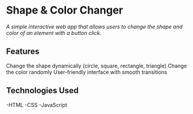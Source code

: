 # Shape & Color Changer
_A simple interactive web app that allows users to change the shape and color of an element with a button click._
## Features
Change the shape dynamically (circle, square, rectangle, triangle)
Change the color randomly
User-friendly interface with smooth transitions

## Technologies Used
-HTML
-CSS
-JavaScript

